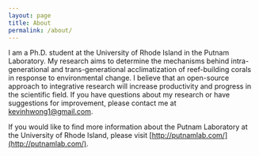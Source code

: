```yaml
---
layout: page
title: About
permalink: /about/
---
```

I am a Ph.D. student at the University of Rhode Island in the Putnam Laboratory. My research aims to determine the mechanisms behind intra-generational and trans-generational acclimatization of reef-building corals in response to environmental change. I believe that an open-source approach to integrative research will increase productivity and progress in the scientific field. If you have questions about my research or have suggestions for improvement, please contact me at [kevinhwong1@gmail.com](mailto:kevinhwong1@gmail.com).

If you would like to find more information about the Putnam Laboratory at the University of Rhode Island, please visit [http://putnamlab.com/](http://putnamlab.com/).
